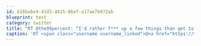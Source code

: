 ```yaml
---
id: 616ba6e4-43d3-4415-86ef-a17ae7b972ab
blueprint: text
category: twitter
title: "RT @the99percent: “I'd rather f*** up a few things than get to the end of my life and go, ‘Very nice. Very tidy!’” –George Saunders, author."
caption: 'RT <span class="username username_linked">@<a href="https://twitter.com/the99percent" title="Behance&#039;s 99U">the99percent</a></span>: “I''d rather f*** up a few things than get to the end of my life and go, ‘Very nice. Very tidy!’” –George Saunders, author.'
---
```

